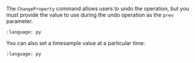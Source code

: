 The `ChangeProperty` command allows users to undo the operation, but you must provide the value to use during the undo operation as the `prev` parameter.

``` {literalinclude} py_kit_cmds.py
:language: py
```

You can also set a timesample value at a particular time:

``` {literalinclude} py_kit_cmds_var1.py
:language: py
```
